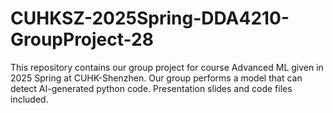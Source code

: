 # CUHKSZ-2025Spring-DDA4210-GroupProject-28
This repository contains our group project for course Advanced ML given in 2025 Spring at CUHK-Shenzhen. Our group performs a model that can detect AI-generated python code.
Presentation slides and code files included.
